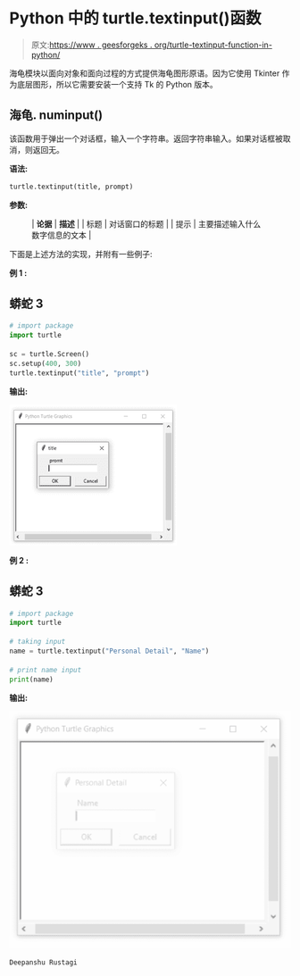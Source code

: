 # Python 中的 turtle.textinput()函数

> 原文:[https://www . geesforgeks . org/turtle-textinput-function-in-python/](https://www.geeksforgeeks.org/turtle-textinput-function-in-python/)

海龟模块以面向对象和面向过程的方式提供海龟图形原语。因为它使用 Tkinter 作为底层图形，所以它需要安装一个支持 Tk 的 Python 版本。

## 海龟. numinput()

该函数用于弹出一个对话框，输入一个字符串。返回字符串输入。如果对话框被取消，则返回无。

**语法:**

```py
turtle.textinput(title, prompt)
```

**参数:**

<figure class="table">

| **论据** | **描述** |
| 标题 | 对话窗口的标题 |
| 提示 | 主要描述输入什么数字信息的文本 |

</figure>

下面是上述方法的实现，并附有一些例子:

**例 1 :**

## 蟒蛇 3

```py
# import package
import turtle

sc = turtle.Screen()
sc.setup(400, 300)
turtle.textinput("title", "prompt")
```

**输出:**

![](img/67aaf5313bc3dc04ef12fb5a3e8b3b5f.png)

**例 2 :**

## 蟒蛇 3

```py
# import package
import turtle

# taking input
name = turtle.textinput("Personal Detail", "Name")

# print name input
print(name)
```

**输出:**

![](img/79357d493c79573565905d3fa160b89c.png)

```py
Deepanshu Rustagi
```